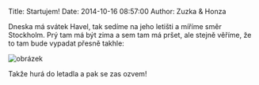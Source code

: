 Title: Startujem!
Date: 2014-10-16 08:57:00
Author: Zuzka & Honza


Dneska má svátek Havel, tak sedíme na jeho letišti a míříme směr
Stockholm. Prý tam má být zima a sem tam má pršet, ale stejně věříme, že
to tam bude vypadat přesně takhle:

![obrázek]({filename}/images/tumblr_inline_ndiz9kbVD21t36z1g.jpg)

Takže hurá do letadla a pak se zas ozvem!
